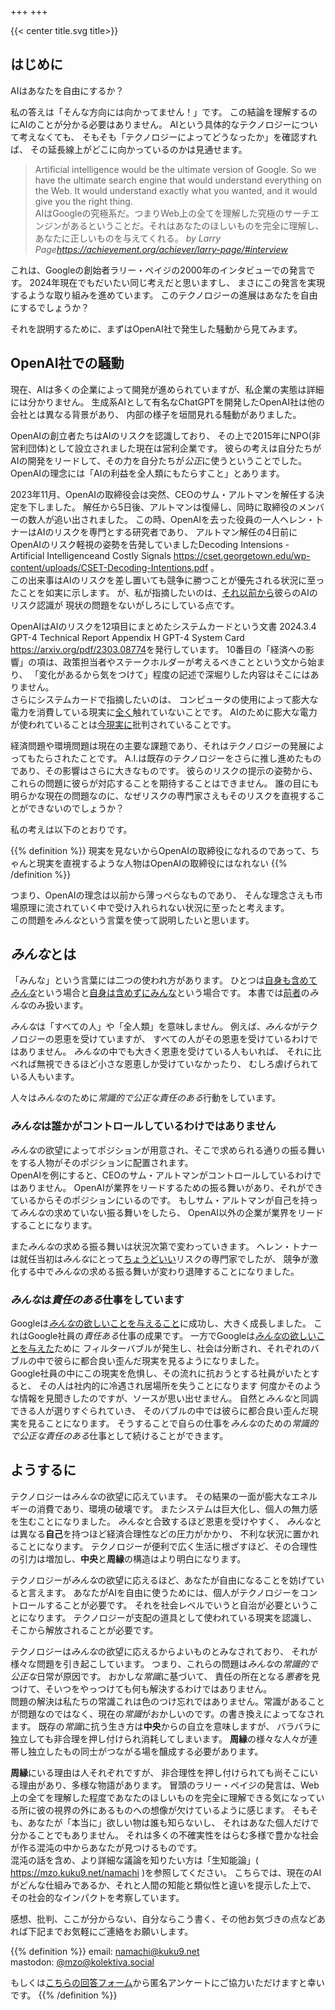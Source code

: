 +++
+++

{{< center title.svg title>}}

## はじめに
AIはあなたを自由にするか？

私の答えは「そんな方向には向かってません！」です。
この結論を理解するのにAIのことが分かる必要はありません。
AIという具体的なテクノロジーについて考えなくても、
そもそも「テクノロジーによってどうなったか」を確認すれば、
その延長線上がどこに向かっているのかは見通せます。

> Artificial intelligence would be the ultimate version of Google. So we have the ultimate search engine that would understand everything on the Web. It would understand exactly what you wanted, and it would give you the right thing.  
AIはGoogleの究極系だ。つまりWeb上の全てを理解した究極のサーチエンジンがあるということだ。それはあなたのほしいものを完全に理解し、あなたに正しいものを与えてくれる。
<cite>by Larry Page<span class="footnote">https://achievement.org/achiever/larry-page/#interview</span></cite>

これは、Googleの創始者ラリー・ペイジの2000年のインタビューでの発言です。
2024年現在でもだいたい同じ考えだと思いますし、
まさにこの発言を実現するような取り組みを進めています。
このテクノロジーの進展はあなたを自由にするでしょうか？

それを説明するために、まずはOpenAI社で発生した騒動から見てみます。

## OpenAI社での騒動
現在、AIは多くの企業によって開発が進められていますが、私企業の実態は詳細には分かりません。
生成系AIとして有名なChatGPTを開発したOpenAI社は他の会社とは異なる背景があり、
内部の様子を垣間見れる騒動がありました。

OpenAIの創立者たちはAIのリスクを認識しており、
その上で2015年にNPO(非営利団体)として設立されました<span class="footnote">現在は営利企業です</span>。
彼らの考えは自分たちがAIの開発をリードして、その力を自分たちが*公正*に使うということでした。
OpenAIの理念には「AIの利益を全人類にもたらすこと」とあります。

2023年11月、OpenAIの取締役会は突然、CEOのサム・アルトマンを解任する決定を下しました。
解任から5日後、アルトマンは復帰し、同時に取締役のメンバーの数人が追い出されました。
この時、OpenAIを去った役員の一人ヘレン・トナーはAIのリスクを専門とする研究者であり、
アルトマン解任の4日前にOpenAIのリスク軽視の姿勢を告発していました<span class="footnote">Decoding Intensions - Artificial Intelligenceand Costly Signals
https://cset.georgetown.edu/wp-content/uploads/CSET-Decoding-Intentions.pdf
</span>。  
この出来事はAIのリスクを差し置いても競争に勝つことが優先される状況に至ったことを如実に示します。
が、私が指摘したいのは、<ins>それ以前から</ins>彼らのAIのリスク認識が
現状の問題をないがしろにしている点です。

OpenAIはAIのリスクを12項目にまとめたシステムカードという文書<span class="footnote">
2024.3.4 GPT-4 Technical Report Appendix H GPT-4 System Card
https://arxiv.org/pdf/2303.08774</span>を発行しています。
10番目の「経済への影響」の項は、政策担当者やステークホルダーが考えるべきことという文から始まり、
「変化があるから気をつけて」程度の記述で深堀りした内容はそこにはありません。  
さらにシステムカードで指摘したいのは、
コンピュータの使用によって膨大な電力を消費している現実に<ins>全く</ins>触れていないことです。
AIのために膨大な電力が使われていることは<ins>今現実に</ins>批判されていることです。

経済問題や環境問題は現在の主要な課題であり、それはテクノロジーの発展によってもたらされたことです。
A.I.は既存のテクノロジーをさらに推し進めたものであり、その影響はさらに大きなものです。
彼らのリスクの提示の姿勢から、これらの問題に彼らが対応することを期待することはできません。
誰の目にも明らかな現在の問題なのに、なぜリスクの専門家さえもそのリスクを直視することができないのでしょうか？

私の考えは以下のとおりです。

{{% definition %}}
現実を見ないからOpenAIの取締役になれるのであって、ちゃんと現実を直視するような人物はOpenAIの取締役にはなれない
{{% /definition %}}

つまり、OpenAIの理念は以前から薄っぺらなものであり、
そんな理念さえも市場原理に流されていく中で受け入れられない状況に至ったと考えます。  
この問題を*みんな*という言葉を使って説明したいと思います。

## *みんな*とは
「みんな」という言葉には二つの使われ方があります。
ひとつは<ins>自身も含めて*みんな*</ins>という場合と<ins>自身は含めずにみんな</ins>という場合です。
本書では<ins>前者</ins>の*みんな*のみ扱います。

*みんな*は「すべての人」や「全人類」を意味しません。
例えば、*みんな*がテクノロジーの恩恵を受けていますが、
すべての人がその恩恵を受けているわけではありません。
*みんな*の中でも大きく恩恵を受けている人もいれば、
それに比べれば無視できるほど小さな恩恵しか受けていなかったり、
むしろ虐げられている人もいます。

人々は*みんな*のために*常識的で公正な責任のある*行動をしています。

### *みんな*は誰かがコントロールしているわけではありません
*みんな*の欲望によってポジションが用意され、そこで求められる通りの振る舞いをする人物がそのポジションに配置されます。  
OpenAIを例にすると、CEOのサム・アルトマンがコントロールしているわけではありません。
OpenAIが業界をリードするための振る舞いがあり、それができているからそのポジションにいるのです。
もしサム・アルトマンが自己を持って*みんな*の求めていない振る舞いをしたら、
OpenAI以外の企業が業界をリードすることになります。

また*みんな*の求める振る舞いは状況次第で変わっていきます。
ヘレン・トナーは就任当初は*みんな*にとって<ins>ちょうどいい</ins>リスクの専門家でしたが、
競争が激化する中で*みんな*の求める振る舞いが変わり退陣することになりました。

### *みんな*は*責任のある*仕事をしています
Googleは<ins>*みんな*の欲しいことを与えること</ins>に成功し、大きく成長しました。
これはGoogle社員の*責任ある*仕事の成果です。
一方でGoogleは<ins>*みんな*の欲しいことを与えた</ins>ために
フィルターバブルが発生し、社会は分断され、それぞれのバブルの中で彼らに都合良い歪んだ現実を見るようになりました。  
Google社員の中にこの現実を危惧し、その流れに抗おうとする社員がいたとすると、
その人は社内的に冷遇され居場所を失うことになります
<span class="footnote">何度かそのような情報を見聞きしたのですが、ソースが思い出せません</span>。
自然と*みんな*と同調できる人が選りすぐられていき、
そのバブルの中では彼らに都合良い歪んだ現実を見ることになります。
そうすることで自らの仕事を*みんな*のための*常識的で公正な責任のある*仕事として続けることができます。

## ようするに
テクノロジーは*みんな*の欲望に応えています。
その結果の一面が膨大なエネルギーの消費であり、環境の破壊です。
またシステムは巨大化し、個人の無力感を生むことになりました。
*みんな*と合致するほど恩恵を受けやすく、
*みんな*とは異なる**自己**を持つほど経済合理性などの圧力がかかり、
不利な状況に置かれることになります。
テクノロジーが便利で広く生活に根ざすほど、その合理性の引力は増加し、**中央**と**周縁**の構造はより明白になります。

テクノロジーが*みんな*の欲望に応えるほど、あなたが自由になることを妨げていると言えます。
あなたがAIを自由に使うためには、個人がテクノロジーをコントロールすることが必要です。
それを社会レベルでいうと自治が必要ということになります。
テクノロジーが支配の道具として使われている現実を認識し、
そこから解放されることが必要です。

テクノロジーは*みんな*の欲望に応えるからよいものとみなされており、
それが様々な問題を引き起こしています。
つまり、これらの問題は*みんな*の*常識的で公正な*日常が原因です。
おかしな*常識*に基づいて、
責任の所在となる*悪者*を見つけて、そいつをやっつけても何も解決するわけではありません。  
問題の解決は私たちの常識<span class="footnote">これは色のつけ忘れではありません。常識があることが問題なのではなく、現在の*常識*がおかしいのです。</span>の書き換えによってなされます。
既存の*常識*に抗う生き方は**中央**からの自立を意味しますが、
バラバラに独立しても非合理を押し付けられ消耗してしまいます。
**周縁**の様々な人々が連帯し独立したもの同士がつながる場を醸成する必要があります。

**周縁**にいる理由は人それぞれですが、
非合理性を押し付けられても尚そこにいる理由があり、多様な物語があります。
冒頭のラリー・ペイジの発言は、Web上の全てを理解した程度であなたのほしいものを完全に理解できる気になっている所に彼の視界の外にあるものへの想像が欠けているように感じます。
そもそも、あなたが「本当に」欲しい物は誰も知らないし、
それはあなた個人だけで分かることでもありません。
それは多くの不確実性をはらむ多様で豊かな社会が作る混沌の中からあなたが見つけるものです。  
混沌の話を含め、より詳細な議論を知りたい方は「生知能論」( https://mzo.kuku9.net/namachi )を参照してください。
こちらでは、現在のAIがどんな仕組みであるか、それと人間の知能と類似性と違いを提示した上で、
その社会的なインパクトを考察しています。

感想、批判、ここが分からない、自分ならこう書く、その他お気づきの点などあれば下記までお気軽にご連絡をお願いします。

{{% definition %}}
email: <a href="mailto:namachi@kuku9.net">namachi@kuku9.net</a>  
mastodon: <a href="https://kolektiva.social/@mzo">@mzo@kolektiva.social </a>  

もしくは<a href="https://lib.kuku9.net/survey/index.php/521887?lang=ja"><ins>こちらの回答フォーム</ins></a>から匿名アンケートにご協力いただけますと幸いです。
{{% /definition %}}
